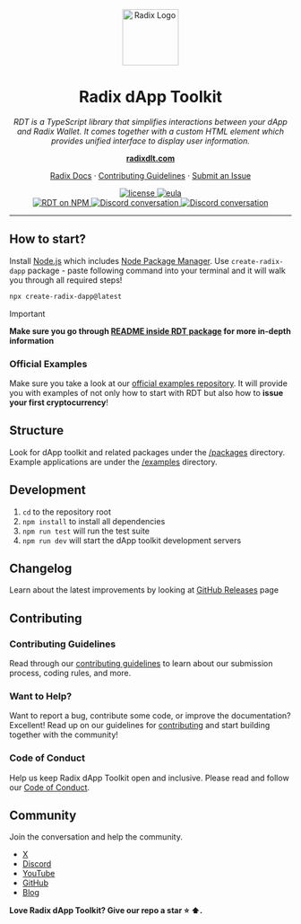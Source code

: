 <div align="center">
  <img src="docs/radix-logo.png" alt="Radix Logo" width="100">

  # Radix dApp Toolkit

  <em> RDT is a TypeScript library that simplifies interactions between your dApp and Radix Wallet. It comes together with a custom HTML element which provides unified interface to display user information.</em>

  <a href="https://radixdlt.com/"><strong>radixdlt.com</strong></a>

</div>
<p align="center">
  <a href="https://docs.radixdlt.com/docs">Radix Docs</a>
  ·
  <a href="CONTRIBUTION.md">Contributing Guidelines</a>
  ·
  <a href="https://github.com/radixdlt/radix-dapp-toolkit/issues">Submit an Issue</a>
</p>

<p align="center">
  <a href="LICENSE">
    <img src="https://img.shields.io/badge/License-Apache_2.0-blue.svg" alt="license" />
  </a>
  <a href="RADIX-SOFTWARE-EULA">
    <img src="https://img.shields.io/badge/EULA-red" alt="eula" />
  </a>
  <br/>
  <a href="https://www.npmjs.com/@radixdlt/radix-dapp-toolkit">
    <img src="https://img.shields.io/npm/v/@radixdlt/radix-dapp-toolkit.svg?logo=npm&logoColor=fff&label=NPM+package&color=limegreen" alt="RDT on NPM" />
  </a>
  <a href="http://discord.gg/radixdlt">
    <img src="https://img.shields.io/discord/417762285172555786.svg?logo=discord&logoColor=fff&label=Discord&color=7389d8" alt="Discord conversation" />
  </a>
  <a href="https://www.npmjs.com/@radixdlt/radix-dapp-toolkit">
    <img src="https://img.shields.io/npm/dm/@radixdlt/radix-dapp-toolkit" alt="Discord conversation" />
  </a>
</p>

<hr>

## How to start?

Install [Node.js] which includes [Node Package Manager][npm]. Use `create-radix-dapp` package - paste following command into your terminal and it will walk you through all required steps!

```bash
npx create-radix-dapp@latest
```

> [!IMPORTANT]
> **Make sure you go through [README inside RDT package](packages/dapp-toolkit/README.md) for more in-depth information**

### Official Examples

Make sure you take a look at our [official examples repository](https://github.com/radixdlt/official-examples/tree/main/getting-started). It will provide you with examples of not only how to start with RDT but also how to **issue your first cryptocurrency**!

## Structure

Look for dApp toolkit and related packages under the [/packages](/packages/) directory. Example applications are under the [/examples](/examples/) directory.

## Development

1. `cd` to the repository root
2. `npm install` to install all dependencies
3. `npm run test` will run the test suite
4. `npm run dev` will start the dApp toolkit development servers

## Changelog

Learn about the latest improvements by looking at [GitHub Releases](https://github.com/radixdlt/radix-dapp-toolkit/releases) page

## Contributing

### Contributing Guidelines

Read through our [contributing guidelines](CONTRIBUTION.md) to learn about our submission process, coding rules, and more.

### Want to Help?

Want to report a bug, contribute some code, or improve the documentation? Excellent! Read up on our guidelines for [contributing](CONTRIBUTION.md) and start building together with the community!

### Code of Conduct

Help us keep Radix dApp Toolkit open and inclusive. Please read and follow our [Code of Conduct](CODE_OF_CONDUCT.md).

## Community

Join the conversation and help the community.

- [X][X]
- [Discord][discord]
- [YouTube][youtube]
- [GitHub](https://github.com/radixdlt)
- [Blog](https://www.radixdlt.com/blog)

**Love Radix dApp Toolkit? Give our repo a star :star: :arrow_up:.**

[node.js]: https://nodejs.org/
[npm]: https://www.npmjs.com/get-npm
[X]: https://x.com/RadixDLT
[discord]: http://discord.gg/radixdlt
[youtube]: https://www.youtube.com/c/radixdlt
